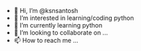 - 👋 Hi, I’m @ksnsantosh
- 👀 I’m interested in learning/coding python
- 🌱 I’m currently learning python
- 💞️ I’m looking to collaborate on ...
- 📫 How to reach me ...

<!---
ksnsantosh/ksnsantosh is a ✨ special ✨ repository because its `README.md` (this file) appears on your GitHub profile.
You can click the Preview link to take a look at your changes.
--->
